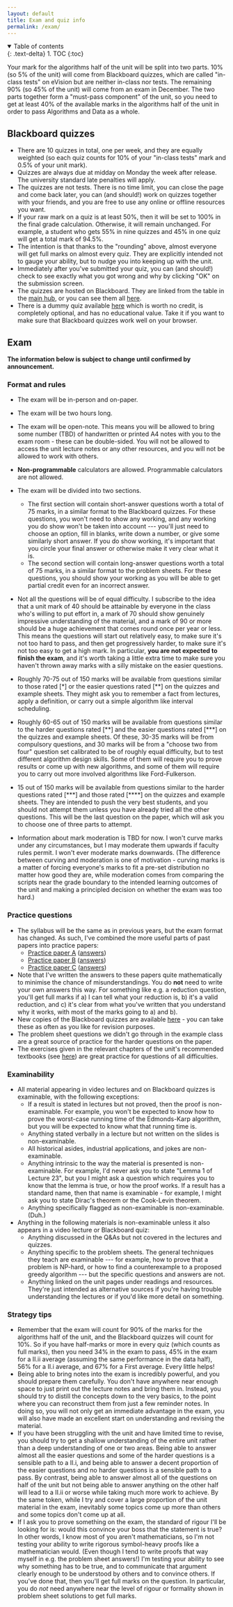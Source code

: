 ```yaml
---
layout: default
title: Exam and quiz info
permalink: /exam/
---
```

<details open markdown="block">
<summary>
Table of contents
</summary>
{: .text-delta}
1. TOC
{:toc}
</details>

Your mark for the algorithms half of the unit will be split into two parts. 10% (so 5% of the unit) will come from Blackboard quizzes, which are called "in-class tests" on eVision but are neither in-class nor tests. The remaining 90% (so 45% of the unit) will come from an exam in December. The two parts together form a "must-pass component" of the unit, so you need to get at least 40% of the available marks in the algorithms half of the unit in order to pass Algorithms and Data as a whole.

## Blackboard quizzes

* There are 10 quizzes in total, one per week, and they are equally weighted (so each quiz counts for 10% of your "in-class tests" mark and 0.5% of your unit mark).
* Quizzes are always due at midday on Monday the week after release. The university standard late penalties will apply.
* The quizzes are not tests. There is no time limit, you can close the page and come back later, you can (and should!) work on quizzes together with your friends, and you are free to use any online or offline resources you want.
* If your raw mark on a quiz is at least 50%, then it will be set to 100% in the final grade calculation. Otherwise, it will remain unchanged. For example, a student who gets 55% in nine quizzes and 45% in one quiz will get a total mark of 94.5%.
* The intention is that thanks to the "rounding" above, almost everyone will get full marks on almost every quiz. They are explicitly intended not to gauge your ability, but to nudge you into keeping up with the unit.
* Immediately after you've submitted your quiz, you can (and should!) check to see exactly what you got wrong and why by clicking "OK" on the submission screen.
* The quizzes are hosted on Blackboard. They are linked from the table in the [main hub](../), or you can see them all [here](https://www.ole.bris.ac.uk/webapps/blackboard/content/listContentEditable.jsp?content_id=_8045548_1&course_id=_257213_1&mode=reset).
* There is a dummy quiz available [here](https://www.ole.bris.ac.uk/webapps/blackboard/content/launchAssessment.jsp?course_id=_257213_1&content_id=_8276194_1&mode=cpview) which is worth no credit, is completely optional, and has no educational value. Take it if you want to make sure that Blackboard quizzes work well on your browser. 

## Exam

**The information below is subject to change until confirmed by announcement.** 

### Format and rules

* The exam will be in-person and on-paper.

* The exam will be two hours long.

* The exam will be open-note. This means you will be allowed to bring some number (TBD) of handwritten or printed A4 notes with you to the exam room - these can be double-sided. You will not be allowed to access the unit lecture notes or any other resources, and you will not be allowed to work with others.

* **Non-programmable** calculators are allowed. Programmable calculators are not allowed.

* The exam will be divided into two sections. 
   * The first section will contain short-answer questions worth a total of 75 marks, in a similar format to the Blackboard quizzes. For these questions, you won't need to show any working, and any working you do show won't be taken into account --- you'll just need to choose an option, fill in blanks, write down a number, or give some similarly short answer. If you do show working, it's important that you circle your final answer or otherwise make it very clear what it is. 
   * The second section will contain long-answer questions worth a total of 75 marks, in a similar format to the problem sheets. For these questions, you should show your working as you will be able to get partial credit even for an incorrect answer. 

* Not all the questions will be of equal difficulty. I subscribe to the idea that a unit mark of 40 should be attainable by everyone in the class who's willing to put effort in, a mark of 70 should show genuinely impressive understanding of the material, and a mark of 90 or more should be a huge achievement that comes round once per year or less. This means the questions will start out relatively easy, to make sure it's not too hard to pass, and then get progressively harder, to make sure it's not too easy to get a high mark. In particular, **you are not expected to finish the exam**, and it's worth taking a little extra time to make sure you haven't thrown away marks with a silly mistake on the easier questions.

* Roughly 70-75 out of 150 marks will be available from questions similar to those rated [\*] or the easier questions rated [\*\*] on the quizzes and example sheets. They might ask you to remember a fact from lectures, apply a definition, or carry out a simple algorithm like interval scheduling.
* Roughly 60-65 out of 150 marks will be available from questions similar to the harder questions rated [\*\*] and the easier questions rated [\*\*\*] on the quizzes and example sheets. Of these, 30-35 marks will be from compulsory questions, and 30 marks will be from a "choose two from four" question set calibrated to be of roughly equal difficulty, but to test different algorithm design skills. Some of them will require you to prove results or come up with new algorithms, and some of them will require you to carry out more involved algorithms like Ford-Fulkerson. 
* 15 out of 150 marks will be available from questions similar to the harder questions rated [\*\*\*] and those rated [\*\*\*\*] on the quizzes and example sheets. They are intended to push the very best students, and you should not attempt them unless you have already tried all the other questions. This will be the last question on the paper, which will ask you to choose one of three parts to attempt. 

* Information about mark moderation is TBD for now. I won't curve marks under any circumstances, but I may moderate them upwards if faculty rules permit. I won't ever moderate marks downwards. (The difference between curving and moderation is one of motivation - curving marks is a matter of forcing everyone's marks to fit a pre-set distribution no matter how good they are, while moderation comes from comparing the scripts near the grade boundary to the intended learning outcomes of the unit and making a principled decision on whether the exam was too hard.)

### Practice questions

* The syllabus will be the same as in previous years, but the exam format has changed. As such, I've combined the more useful parts of past papers into practice papers:
  * [Practice paper A](../exam/paper-A.pdf) ([answers](../exam/paper-A-answers.pdf))
  * [Practice paper B](../exam/paper-B.pdf) ([answers](../exam/paper-B-answers.pdf))
  * [Practice paper C](../exam/paper-C.pdf) ([answers](../exam/paper-C-answers.pdf))
* Note that I've written the answers to these papers quite mathematically to minimise the chance of misunderstandings. You do **not** need to write your own answers this way. For something like e.g. a reduction question, you'll get full marks if a) I can tell what your reduction is, b) it's a valid reduction, and c) it's clear from what you've written that you understand why it works, with most of the marks going to a) and b).
* New copies of the Blackboard quizzes are available [here](https://www.ole.bris.ac.uk/webapps/blackboard/content/listContentEditable.jsp?content_id=_8045551_1&course_id=_257213_1&mode=reset) - you can take these as often as you like for revision purposes.
* The problem sheet questions we didn't go through in the example class are a great source of practice for the harder questions on the paper.
* The exercises given in the relevant chapters of the unit's recommended textbooks (see [here](../readings)) are great practice for questions of all difficulties.

### Examinability

* All material appearing in video lectures and on Blackboard quizzes is examinable, with the following exceptions:
  * If a result is stated in lectures but not proved, then the proof is non-examinable. For example, you won't be expected to know how to prove the worst-case running time of the Edmonds-Karp algorithm, but you will be expected to know what that running time is.
  * Anything stated verbally in a lecture but not written on the slides is non-examinable.
  * All historical asides, industrial applications, and jokes are non-examinable.
  * Anything intrinsic to the way the material is presented is non-examinable. For example, I'd never ask you to state "Lemma 1 of Lecture 23", but you I might ask a question which requires you to know that the lemma is true, or how the proof works. If a result has a standard name, then that name is examinable - for example, I might ask you to state Dirac's theorem or the Cook-Levin theorem. 
  * Anything specifically flagged as non-examinable is non-examinable. (Duh.)
* Anything in the following materials is non-examinable unless it also appears in a video lecture or Blackboard quiz:
  * Anything discussed in the Q&As but not covered in the lectures and quizzes.
  * Anything specific to the problem sheets. The general techniques they teach are examinable --- for example, how to prove that a problem is NP-hard, or how to find a counterexample to a proposed greedy algorithm --- but the specific questions and answers are not.
  * Anything linked on the unit pages under readings and resources. They're just intended as alternative sources if you're having trouble understanding the lectures or if you'd like more detail on something.

### Strategy tips

* Remember that the exam will count for 90% of the marks for the algorithms half of the unit, and the Blackboard quizzes will count for 10%. So if you have half-marks or more in every quiz (which counts as full marks), then you need 34% in the exam to pass, 45% in the exam for a II.ii average (assuming the same performance in the data half), 56% for a II.i average, and 67% for a First average. Every little helps! 
* Being able to bring notes into the exam is incredibly powerful, and you should prepare them carefully. You don't have anywhere near enough space to just print out the lecture notes and bring them in. Instead, you should try to distill the concepts down to the very basics, to the point where you can reconstruct them from just a few reminder notes. In doing so, you will not only get an immediate advantage in the exam, you will also have made an excellent start on understanding and revising the material. 
* If you have been struggling with the unit and have limited time to revise, you should try to get a shallow understanding of the entire unit rather than a deep understanding of one or two areas. Being able to answer almost all the easier questions and some of the harder questions is a sensible path to a II.i, and being able to answer a decent proportion of the easier questions and no harder questions is a sensible path to a pass. By contrast, being able to answer almost all of the questions on half of the unit but not being able to answer anything on the other half will lead to a II.ii or worse while taking much more work to achieve. By the same token, while I try and cover a large proportion of the unit material in the exam, inevitably some topics come up more than others and some topics don't come up at all. 
* If I ask you to prove something on the exam, the standard of rigour I'll be looking for is: would this convince your boss that the statement is true? In other words, I know most of you aren't mathematicians, so I'm not testing your ability to write rigorous symbol-heavy proofs like a mathematician would. (Even though I tend to write proofs that way myself in e.g. the problem sheet answers!) I'm testing your ability to see why something has to be true, and to communicate that argument clearly enough to be understood by others and to convince others. If you've done that, then you'll get full marks on the question. In particular, you do *not* need anywhere near the level of rigour or formality shown in problem sheet solutions to get full marks. 

